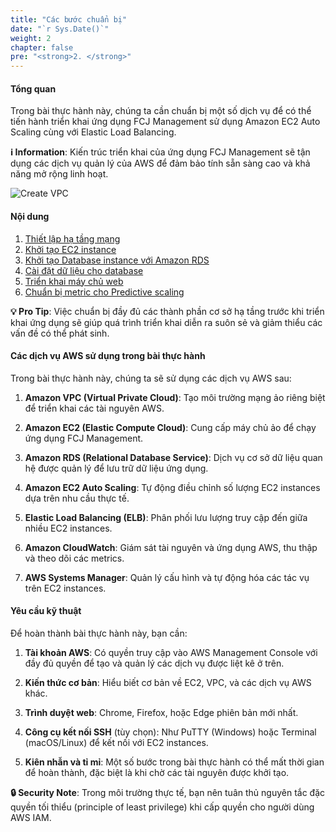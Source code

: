 ```yaml
---
title: "Các bước chuẩn bị"
date: "`r Sys.Date()`"
weight: 2
chapter: false
pre: "<strong>2. </strong>"
---
```


#### Tổng quan

Trong bài thực hành này, chúng ta cần chuẩn bị một số dịch vụ để có thể tiến hành triển khai ứng dụng FCJ Management sử dụng Amazon EC2 Auto Scaling cùng với Elastic Load Balancing. 

**ℹ️ Information**: Kiến trúc triển khai của ứng dụng FCJ Management sẽ tận dụng các dịch vụ quản lý của AWS để đảm bảo tính sẵn sàng cao và khả năng mở rộng linh hoạt.

![Create VPC](/images/2-preparation/diagram0006.png)

#### Nội dung

1. [Thiết lập hạ tầng mạng](2.1-setup-network/)
2. [Khởi tạo EC2 instance](2.2-launch-ec2-instance/)
3. [Khởi tạo Database instance với Amazon RDS](2.3-launch-db-instance/)
4. [Cài đặt dữ liệu cho database](2.4-add-data-to-db/)
5. [Triển khai máy chủ web](2.5-deploy-web-server/)
6. [Chuẩn bị metric cho Predictive scaling](2.6-prepare-metrics-for-predictive-scaling/)

**💡 Pro Tip**: Việc chuẩn bị đầy đủ các thành phần cơ sở hạ tầng trước khi triển khai ứng dụng sẽ giúp quá trình triển khai diễn ra suôn sẻ và giảm thiểu các vấn đề có thể phát sinh.

#### Các dịch vụ AWS sử dụng trong bài thực hành

Trong bài thực hành này, chúng ta sẽ sử dụng các dịch vụ AWS sau:

1. **Amazon VPC (Virtual Private Cloud)**: Tạo môi trường mạng ảo riêng biệt để triển khai các tài nguyên AWS.

2. **Amazon EC2 (Elastic Compute Cloud)**: Cung cấp máy chủ ảo để chạy ứng dụng FCJ Management.

3. **Amazon RDS (Relational Database Service)**: Dịch vụ cơ sở dữ liệu quan hệ được quản lý để lưu trữ dữ liệu ứng dụng.

4. **Amazon EC2 Auto Scaling**: Tự động điều chỉnh số lượng EC2 instances dựa trên nhu cầu thực tế.

5. **Elastic Load Balancing (ELB)**: Phân phối lưu lượng truy cập đến giữa nhiều EC2 instances.

6. **Amazon CloudWatch**: Giám sát tài nguyên và ứng dụng AWS, thu thập và theo dõi các metrics.

7. **AWS Systems Manager**: Quản lý cấu hình và tự động hóa các tác vụ trên EC2 instances.

#### Yêu cầu kỹ thuật

Để hoàn thành bài thực hành này, bạn cần:

1. **Tài khoản AWS**: Có quyền truy cập vào AWS Management Console với đầy đủ quyền để tạo và quản lý các dịch vụ được liệt kê ở trên.

2. **Kiến thức cơ bản**: Hiểu biết cơ bản về EC2, VPC, và các dịch vụ AWS khác.

3. **Trình duyệt web**: Chrome, Firefox, hoặc Edge phiên bản mới nhất.

4. **Công cụ kết nối SSH** (tùy chọn): Như PuTTY (Windows) hoặc Terminal (macOS/Linux) để kết nối với EC2 instances.

5. **Kiên nhẫn và tỉ mỉ**: Một số bước trong bài thực hành có thể mất thời gian để hoàn thành, đặc biệt là khi chờ các tài nguyên được khởi tạo.

**🔒 Security Note**: Trong môi trường thực tế, bạn nên tuân thủ nguyên tắc đặc quyền tối thiểu (principle of least privilege) khi cấp quyền cho người dùng AWS IAM.

